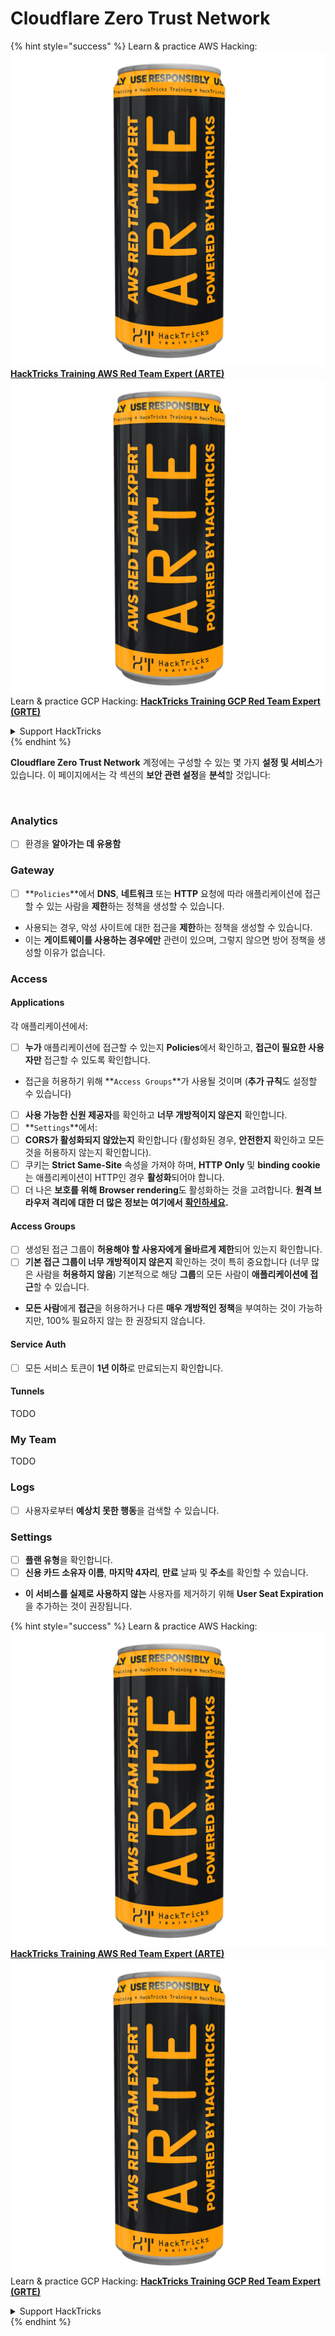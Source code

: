 # Cloudflare Zero Trust Network

{% hint style="success" %}
Learn & practice AWS Hacking:<img src="../../.gitbook/assets/image (1) (1) (1).png" alt="" data-size="line">[**HackTricks Training AWS Red Team Expert (ARTE)**](https://training.hacktricks.xyz/courses/arte)<img src="../../.gitbook/assets/image (1) (1) (1).png" alt="" data-size="line">\
Learn & practice GCP Hacking: <img src="../../.gitbook/assets/image (2).png" alt="" data-size="line">[**HackTricks Training GCP Red Team Expert (GRTE)**<img src="../../.gitbook/assets/image (2).png" alt="" data-size="line">](https://training.hacktricks.xyz/courses/grte)

<details>

<summary>Support HackTricks</summary>

* Check the [**subscription plans**](https://github.com/sponsors/carlospolop)!
* **Join the** 💬 [**Discord group**](https://discord.gg/hRep4RUj7f) or the [**telegram group**](https://t.me/peass) or **follow** us on **Twitter** 🐦 [**@hacktricks\_live**](https://twitter.com/hacktricks_live)**.**
* **Share hacking tricks by submitting PRs to the** [**HackTricks**](https://github.com/carlospolop/hacktricks) and [**HackTricks Cloud**](https://github.com/carlospolop/hacktricks-cloud) github repos.

</details>
{% endhint %}

**Cloudflare Zero Trust Network** 계정에는 구성할 수 있는 몇 가지 **설정 및 서비스**가 있습니다. 이 페이지에서는 각 섹션의 **보안 관련 설정**을 **분석**할 것입니다:

<figure><img src="../../.gitbook/assets/image (206).png" alt=""><figcaption></figcaption></figure>

### Analytics

* [ ] 환경을 **알아가는 데 유용함**

### **Gateway**

* [ ] **`Policies`**에서 **DNS**, **네트워크** 또는 **HTTP** 요청에 따라 애플리케이션에 접근할 수 있는 사람을 **제한**하는 정책을 생성할 수 있습니다.
* 사용되는 경우, 악성 사이트에 대한 접근을 **제한**하는 정책을 생성할 수 있습니다.
* 이는 **게이트웨이를 사용하는 경우에만** 관련이 있으며, 그렇지 않으면 방어 정책을 생성할 이유가 없습니다.

### Access

#### Applications

각 애플리케이션에서:

* [ ] **누가** 애플리케이션에 접근할 수 있는지 **Policies**에서 확인하고, **접근이 필요한 사용자만** 접근할 수 있도록 확인합니다.
* 접근을 허용하기 위해 **`Access Groups`**가 사용될 것이며 (**추가 규칙**도 설정할 수 있습니다)
* [ ] **사용 가능한 신원 제공자**를 확인하고 **너무 개방적이지 않은지** 확인합니다.
* [ ] **`Settings`**에서:
* [ ] **CORS가 활성화되지 않았는지** 확인합니다 (활성화된 경우, **안전한지** 확인하고 모든 것을 허용하지 않는지 확인합니다).
* [ ] 쿠키는 **Strict Same-Site** 속성을 가져야 하며, **HTTP Only** 및 **binding cookie**는 애플리케이션이 HTTP인 경우 **활성화**되어야 합니다.
* [ ] 더 나은 **보호를 위해** **Browser rendering**도 활성화하는 것을 고려합니다. **원격 브라우저 격리에 대한 더 많은 정보는 여기에서** [**확인하세요**](https://blog.cloudflare.com/cloudflare-and-remote-browser-isolation/)**.**

#### **Access Groups**

* [ ] 생성된 접근 그룹이 **허용해야 할 사용자에게 올바르게 제한**되어 있는지 확인합니다.
* [ ] **기본 접근 그룹이 너무 개방적이지 않은지** 확인하는 것이 특히 중요합니다 (너무 많은 사람을 **허용하지 않음**) 기본적으로 해당 **그룹**의 모든 사람이 **애플리케이션에 접근**할 수 있습니다.
* **모든 사람**에게 **접근**을 허용하거나 다른 **매우 개방적인 정책**을 부여하는 것이 가능하지만, 100% 필요하지 않는 한 권장되지 않습니다.

#### Service Auth

* [ ] 모든 서비스 토큰이 **1년 이하**로 만료되는지 확인합니다.

#### Tunnels

TODO

### My Team

TODO

### Logs

* [ ] 사용자로부터 **예상치 못한 행동**을 검색할 수 있습니다.

### Settings

* [ ] **플랜 유형**을 확인합니다.
* [ ] **신용 카드 소유자 이름**, **마지막 4자리**, **만료** 날짜 및 **주소**를 확인할 수 있습니다.
* **이 서비스를 실제로 사용하지 않는** 사용자를 제거하기 위해 **User Seat Expiration**을 추가하는 것이 권장됩니다.

{% hint style="success" %}
Learn & practice AWS Hacking:<img src="../../.gitbook/assets/image (1) (1) (1).png" alt="" data-size="line">[**HackTricks Training AWS Red Team Expert (ARTE)**](https://training.hacktricks.xyz/courses/arte)<img src="../../.gitbook/assets/image (1) (1) (1).png" alt="" data-size="line">\
Learn & practice GCP Hacking: <img src="../../.gitbook/assets/image (2).png" alt="" data-size="line">[**HackTricks Training GCP Red Team Expert (GRTE)**<img src="../../.gitbook/assets/image (2).png" alt="" data-size="line">](https://training.hacktricks.xyz/courses/grte)

<details>

<summary>Support HackTricks</summary>

* Check the [**subscription plans**](https://github.com/sponsors/carlospolop)!
* **Join the** 💬 [**Discord group**](https://discord.gg/hRep4RUj7f) or the [**telegram group**](https://t.me/peass) or **follow** us on **Twitter** 🐦 [**@hacktricks\_live**](https://twitter.com/hacktricks_live)**.**
* **Share hacking tricks by submitting PRs to the** [**HackTricks**](https://github.com/carlospolop/hacktricks) and [**HackTricks Cloud**](https://github.com/carlospolop/hacktricks-cloud) github repos.

</details>
{% endhint %}
